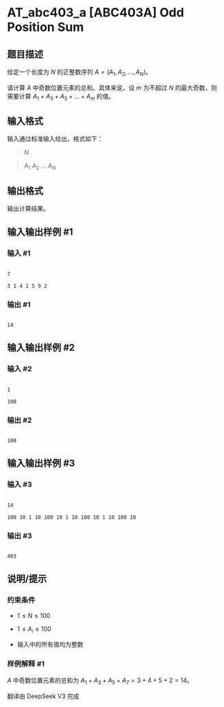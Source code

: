 # AT_abc403_a [ABC403A] Odd Position Sum

## 题目描述

[problemUrl]: https://atcoder.jp/contests/abc403/tasks/abc403_a

给定一个长度为 $N$ 的正整数序列 $A=(A_1,A_2,\dots,A_N)$。

请计算 $A$ 中奇数位置元素的总和。具体来说，设 $m$ 为不超过 $N$ 的最大奇数，则需要计算 $A_1 + A_3 + A_5 + \ldots + A_m$ 的值。

## 输入格式

输入通过标准输入给出，格式如下：

> $N$  
> $A_1$ $A_2$ $\ldots$ $A_N$

## 输出格式

输出计算结果。

## 输入输出样例 #1

### 输入 #1

```
7
3 1 4 1 5 9 2
```

### 输出 #1

```
14
```

## 输入输出样例 #2

### 输入 #2

```
1
100
```

### 输出 #2

```
100
```

## 输入输出样例 #3

### 输入 #3

```
14
100 10 1 10 100 10 1 10 100 10 1 10 100 10
```

### 输出 #3

```
403
```

## 说明/提示

### 约束条件

- $1 \leq N \leq 100$
- $1 \leq A_i \leq 100$
- 输入中的所有值均为整数

### 样例解释 #1

$A$ 中奇数位置元素的总和为 $A_1 + A_3 + A_5 + A_7 = 3 + 4 + 5 + 2 = 14$。

翻译由 DeepSeek V3 完成